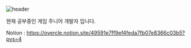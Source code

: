 ![header](https://capsule-render.vercel.app/api?type=Waving&color=auto&height=450&section=header&text=Welcome-nl-Jaeyeong%20Github&fontSize=90)


현재 공부중인 게임 주니어 개발자 입니다.

Notion : https://overcle.notion.site/49591e7ff9ef4feda7fb07e8366c03b5?pvs=4
